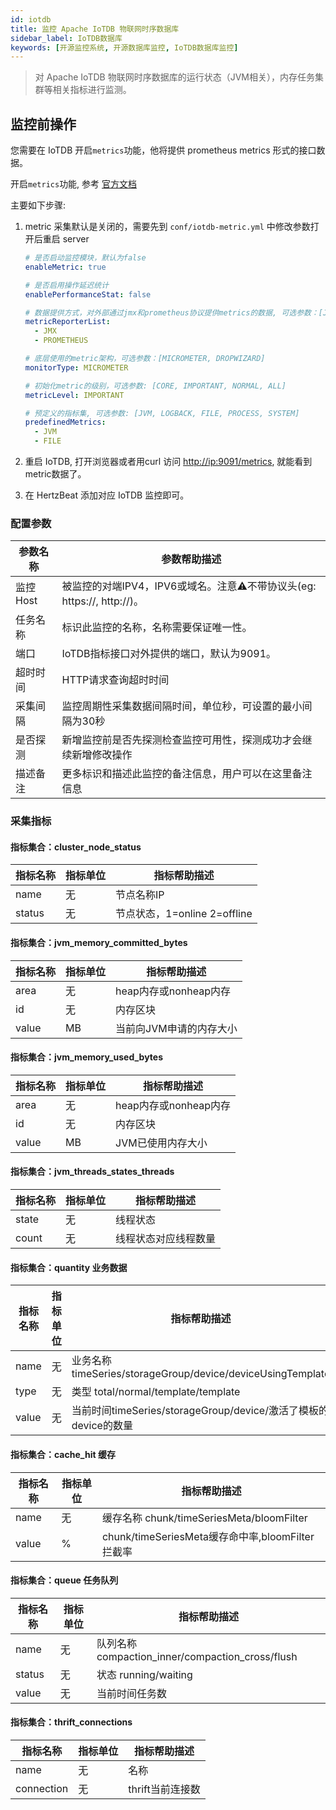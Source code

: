 ```yaml
---
id: iotdb  
title: 监控 Apache IoTDB 物联网时序数据库      
sidebar_label: IoTDB数据库    
keywords: [开源监控系统, 开源数据库监控, IoTDB数据库监控]
---
```


> 对 Apache IoTDB 物联网时序数据库的运行状态（JVM相关），内存任务集群等相关指标进行监测。

## 监控前操作

您需要在 IoTDB 开启`metrics`功能，他将提供 prometheus metrics 形式的接口数据。

开启`metrics`功能, 参考 [官方文档](https://iotdb.apache.org/zh/UserGuide/V0.13.x/Maintenance-Tools/Metric-Tool.html)

主要如下步骤:

1. metric 采集默认是关闭的，需要先到 `conf/iotdb-metric.yml` 中修改参数打开后重启 server

    ```yml
    # 是否启动监控模块，默认为false
    enableMetric: true
    
    # 是否启用操作延迟统计
    enablePerformanceStat: false
    
    # 数据提供方式，对外部通过jmx和prometheus协议提供metrics的数据, 可选参数：[JMX, PROMETHEUS, IOTDB],IOTDB是默认关闭的。
    metricReporterList:
      - JMX
      - PROMETHEUS
    
    # 底层使用的metric架构，可选参数：[MICROMETER, DROPWIZARD]
    monitorType: MICROMETER
    
    # 初始化metric的级别，可选参数: [CORE, IMPORTANT, NORMAL, ALL]
    metricLevel: IMPORTANT
    
    # 预定义的指标集, 可选参数: [JVM, LOGBACK, FILE, PROCESS, SYSTEM]
    predefinedMetrics:
      - JVM
      - FILE
    ```

2. 重启 IoTDB, 打开浏览器或者用curl 访问 <http://ip:9091/metrics>, 就能看到metric数据了。

3. 在 HertzBeat 添加对应 IoTDB 监控即可。

### 配置参数

|  参数名称  |                        参数帮助描述                        |
|--------|------------------------------------------------------|
| 监控Host | 被监控的对端IPV4，IPV6或域名。注意⚠️不带协议头(eg: https://, http://)。 |
| 任务名称   | 标识此监控的名称，名称需要保证唯一性。                                  |
| 端口     | IoTDB指标接口对外提供的端口，默认为9091。                            |
| 超时时间   | HTTP请求查询超时时间                                         |
| 采集间隔   | 监控周期性采集数据间隔时间，单位秒，可设置的最小间隔为30秒                       |
| 是否探测   | 新增监控前是否先探测检查监控可用性，探测成功才会继续新增修改操作                     |
| 描述备注   | 更多标识和描述此监控的备注信息，用户可以在这里备注信息                          |

### 采集指标

#### 指标集合：cluster_node_status

|  指标名称  | 指标单位 |         指标帮助描述          |
|--------|------|-------------------------|
| name   | 无    | 节点名称IP                  |
| status | 无    | 节点状态，1=online 2=offline |

#### 指标集合：jvm_memory_committed_bytes

| 指标名称  | 指标单位 |      指标帮助描述      |
|-------|------|------------------|
| area  | 无    | heap内存或nonheap内存 |
| id    | 无    | 内存区块             |
| value | MB   | 当前向JVM申请的内存大小    |

#### 指标集合：jvm_memory_used_bytes

| 指标名称  | 指标单位 |      指标帮助描述      |
|-------|------|------------------|
| area  | 无    | heap内存或nonheap内存 |
| id    | 无    | 内存区块             |
| value | MB   | JVM已使用内存大小       |

#### 指标集合：jvm_threads_states_threads

| 指标名称  | 指标单位 |   指标帮助描述   |
|-------|------|------------|
| state | 无    | 线程状态       |
| count | 无    | 线程状态对应线程数量 |

#### 指标集合：quantity 业务数据

| 指标名称 | 指标单位 | 指标帮助描述         |
|--|------|----------------|
| name  | 无    | 业务名称 timeSeries/storageGroup/device/deviceUsingTemplate  |
| type  | 无    | 类型 total/normal/template/template  |
| value | 无    | 当前时间timeSeries/storageGroup/device/激活了模板的device的数量  |

#### 指标集合：cache_hit 缓存

| 指标名称  | 指标单位 |                  指标帮助描述                  |
|-------|------|------------------------------------------|
| name  | 无    | 缓存名称 chunk/timeSeriesMeta/bloomFilter    |
| value | %    | chunk/timeSeriesMeta缓存命中率,bloomFilter拦截率 |

#### 指标集合：queue 任务队列

|  指标名称  | 指标单位 |                    指标帮助描述                    |
|--------|------|----------------------------------------------|
| name   | 无    | 队列名称 compaction_inner/compaction_cross/flush |
| status | 无    | 状态 running/waiting                           |
| value  | 无    | 当前时间任务数                                      |

#### 指标集合：thrift_connections

|    指标名称    | 指标单位 |   指标帮助描述    |
|------------|------|-------------|
| name       | 无    | 名称          |
| connection | 无    | thrift当前连接数 |
